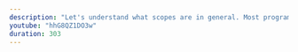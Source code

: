 ```yaml
---
description: "Let's understand what scopes are in general. Most programming languages have some form of variable scoping. We'll look at why scoping is required and how it works." 
youtube: "hhG8QZ1DO3w" 
duration: 303 
---
```

